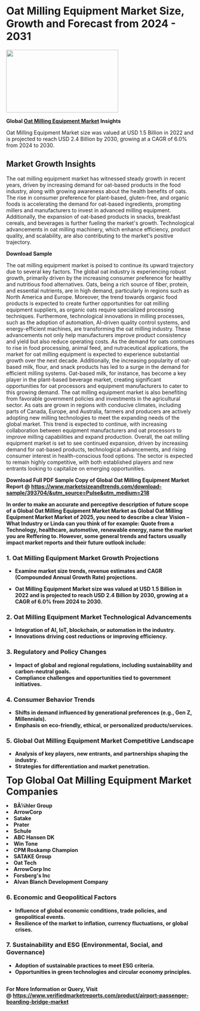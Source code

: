 <H1>Oat Milling Equipment Market Size, Growth and Forecast from 2024 - 2031</H1><img class="aligncenter size-medium wp-image-584254" src="https://thirdeyenews.in/wp-content/uploads/2024/09/Global-Market-Research-300x168.jpeg" alt="" width="300" height="168" /><p><strong>Global&nbsp;<a href="https://www.marketsizeandtrends.com/download-sample/393704/&amp;utm_source=Pulse&amp;utm_medium=218">Oat Milling Equipment Market</a> Insights</strong></p><p>Oat Milling Equipment Market size was valued at USD 1.5 Billion in 2022 and is projected to reach USD 2.4 Billion by 2030, growing at a CAGR of 6.0% from 2024 to 2030.</p><p><h2>Market Growth Insights</h2> <p>The oat milling equipment market has witnessed steady growth in recent years, driven by increasing demand for oat-based products in the food industry, along with growing awareness about the health benefits of oats. The rise in consumer preference for plant-based, gluten-free, and organic foods is accelerating the demand for oat-based ingredients, prompting millers and manufacturers to invest in advanced milling equipment. Additionally, the expansion of oat-based products in snacks, breakfast cereals, and beverages is further fueling the market's growth. Technological advancements in oat milling machinery, which enhance efficiency, product quality, and scalability, are also contributing to the market's positive trajectory.</p> <p><strong>Download Sample</strong></p> <p>The oat milling equipment market is poised to continue its upward trajectory due to several key factors. The global oat industry is experiencing robust growth, primarily driven by the increasing consumer preference for healthy and nutritious food alternatives. Oats, being a rich source of fiber, protein, and essential nutrients, are in high demand, particularly in regions such as North America and Europe. Moreover, the trend towards organic food products is expected to create further opportunities for oat milling equipment suppliers, as organic oats require specialized processing techniques. Furthermore, technological innovations in milling processes, such as the adoption of automation, AI-driven quality control systems, and energy-efficient machines, are transforming the oat milling industry. These advancements not only help manufacturers improve product consistency and yield but also reduce operating costs. As the demand for oats continues to rise in food processing, animal feed, and nutraceutical applications, the market for oat milling equipment is expected to experience substantial growth over the next decade. Additionally, the increasing popularity of oat-based milk, flour, and snack products has led to a surge in the demand for efficient milling systems. Oat-based milk, for instance, has become a key player in the plant-based beverage market, creating significant opportunities for oat processors and equipment manufacturers to cater to this growing demand. The oat milling equipment market is also benefiting from favorable government policies and investments in the agricultural sector. As oats are grown in regions with conducive climates, including parts of Canada, Europe, and Australia, farmers and producers are actively adopting new milling technologies to meet the expanding needs of the global market. This trend is expected to continue, with increasing collaboration between equipment manufacturers and oat processors to improve milling capabilities and expand production. Overall, the oat milling equipment market is set to see continued expansion, driven by increasing demand for oat-based products, technological advancements, and rising consumer interest in health-conscious food options. The sector is expected to remain highly competitive, with both established players and new entrants looking to capitalize on emerging opportunities. <p><strong></p><p><span class=""><strong>Download Full PDF Sample Copy of Global Oat Milling Equipment Market Report</strong> @ <a href="https://www.marketsizeandtrends.com/download-sample/393704/&amp;utm_source=Pulse&amp;utm_medium=218" target="_blank">https://www.marketsizeandtrends.com/download-sample/393704/&amp;utm_source=Pulse&amp;utm_medium=218</a></span></p><p>In order to make an accurate and perceptive description of future scope of a Global&nbsp;Oat Milling Equipment Market Market as Global&nbsp;Oat Milling Equipment Market Market of 2025, you need to describe a clear Vision &ndash; What Industry or Linda can you think of for example: Quote from a Technology, healthcare, automotive, renewable energy, name the market you are Reffering to. However, some general trends and factors usually impact market reports and their future outlook include:</p><h3>1.&nbsp;<strong>Oat Milling Equipment Market Growth Projections</strong></h3><ul><li>Examine market size trends, revenue estimates and CAGR (Compounded Annual Growth Rate) projections.</li><li><p>Oat Milling Equipment Market size was valued at USD 1.5 Billion in 2022 and is projected to reach USD 2.4 Billion by 2030, growing at a CAGR of 6.0% from 2024 to 2030.</p></li></ul><h3>2.&nbsp;<strong>Oat Milling Equipment Market Technological Advancements</strong></h3><ul><li>Integration of AI, IoT, blockchain, or automation in the industry.</li><li>Innovations driving cost reductions or improving efficiency.</li></ul><h3>3.&nbsp;<strong>Regulatory and Policy Changes</strong></h3><ul><li>Impact of global and regional regulations, including sustainability and carbon-neutral goals.</li><li>Compliance challenges and opportunities tied to government initiatives.</li></ul><h3>4.&nbsp;<strong>Consumer Behavior Trends</strong></h3><ul><li>Shifts in demand influenced by generational preferences (e.g., Gen Z, Millennials).</li><li>Emphasis on eco-friendly, ethical, or personalized products/services.</li></ul><h3>5.&nbsp;<strong>Global Oat Milling Equipment Market Competitive Landscape</strong></h3><ul><li>Analysis of key players, new entrants, and partnerships shaping the industry.</li><li>Strategies for differentiation and market penetration.</li></ul><p data-pm-slice="1 1 []"><span style="color: inherit; font-family: inherit; font-size: 25px;">Top Global Oat Milling Equipment Market Companies</span></p><div class="" data-test-id=""><p><li>BÃ¼hler Group</li><li> ArrowCorp</li><li> Satake</li><li> Prater</li><li> Schule</li><li> ABC Hansen DK</li><li> Win Tone</li><li> CPM Roskamp Champion</li><li> SATAKE Group</li><li> Oat Tech</li><li> ArrowCorp Inc</li><li> Forsberg's Inc</li><li> Alvan Blanch Development Company</li></p></div><h3>6.&nbsp;<strong>Economic and Geopolitical Factors</strong></h3><ul><li>Influence of global economic conditions, trade policies, and geopolitical events.</li><li>Resilience of the market to inflation, currency fluctuations, or global crises.</li></ul><h3>7.&nbsp;<strong>Sustainability and ESG (Environmental, Social, and Governance)</strong></h3><ul><li>Adoption of sustainable practices to meet ESG criteria.</li><li>Opportunities in green technologies and circular economy principles.</li></ul><h2><strong style="font-size: 14px;">For More Information or Query, Visit @&nbsp;</strong><a style="background-color: #ffffff; font-size: 14px;" href="https://www.marketsizeandtrends.com/report/oat-milling-equipment-market/" target="_blank">https://www.verifiedmarketreports.com/product/airport-passenger-boarding-bridge-market</a></h2>
